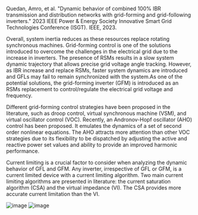 Quedan, Amro, et al. "Dynamic behavior of combined 100% IBR transmission and distribution networks with grid-forming and grid-following inverters." 2023 IEEE Power & Energy Society Innovative Smart Grid Technologies Conference (ISGT). IEEE, 2023.

<be>Overall, system inertia reduces as these resources replace rotating synchronous machines. Grid-forming control is one of the solutions introduced to overcome the challenges in the electrical grid due to the increase in inverters.
<be>The presence of RSMs results in a slow system dynamic trajectory that allows precise grid voltage angle tracking. However, as IBR increase and replace RSMs, faster system dynamics are introduced and GFLs may fail to remain synchronized with the system.As one of the potential solutions, the grid-forming inverter (GFM) is introduced as an RSMs replacement to control/regulate the electrical grid voltage and frequency.

<be>Different grid-forming control strategies have been proposed in the literature, such as droop control, virtual synchronous machine (VSM), and virtual oscillator control (VOC). Recently, an Andronov-Hopf oscillator (AHO) control has been proposed. It emulates the dynamics of a set of second order nonlinear equations. The AHO attracts more attention than other VOC strategies due to its flexibility to be dispatched by adjusting the active and reactive power set values and ability to provide an improved harmonic performance.

<be>Current limiting is a crucial factor to consider when analyzing the dynamic behavior of GFL and GFM. Any inverter, irrespective of GFL or GFM, is a current limited device with a current limiting algorithm. Two main current limiting algorithms are presented in literature: the current saturation algorithm (CSA) and the virtual impedance (VI). The CSA provides more accurate current limitation than the VI.

![image](https://github.com/MDerogarian/2023-Summer-Research-Plan/assets/74963406/640b53a9-94c6-4431-a207-1beb514376d9)
![image](https://github.com/MDerogarian/2023-Summer-Research-Plan/assets/74963406/8c6905f5-5fde-441b-9dba-07507424db58)

